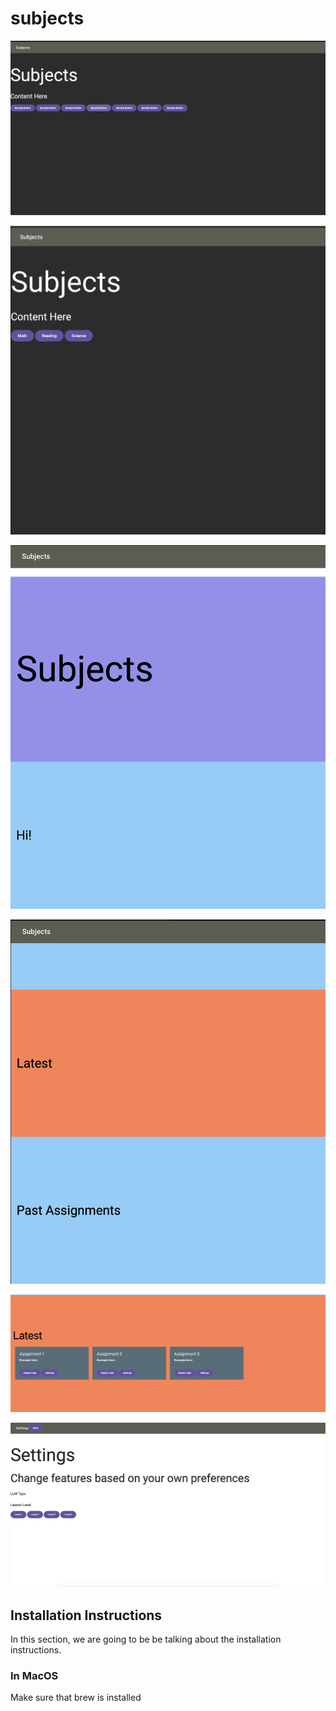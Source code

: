 # subjects

<img src="./readme-photo-1.png">
<ul></ul>
<img src="./readme-photo-2.png">
<ul></ul>
<img src="./readme-photo-3.png">
<ul></ul>
<img src="./readme-photo-4.png">
<ul></ul>
<img src="./readme-photo-5.png">
<ul></ul>
<img src="./readme-photo-6.png">



## Installation Instructions

In this section, we are going to be be talking about the installation instructions.


### In MacOS

Make sure that brew is installed